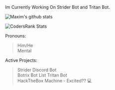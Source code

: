 Im Currently Working On Strider Bot and Tritan Bot.

![Maxim's github stats](https://github-readme-stats.vercel.app/api?username=MaximKing1&count_private=true&show_icons=true&theme=vue-dark)

![CodersRank Stats](https://cr-ss-service.azurewebsites.net/api/ScreenShot?widget=summary&username=maximking1&badges=3&show-avatar=true&style=--header-bg-color:%23000;--border-radius:10px)

Pronouns:
> Him/He<br>
> Mental

Active Projects:
> Strider Discord Bot<br>
> Botrix Bot List
> Tritan Bot<br>
> HackTheBox Machine - Excited?? 💻
